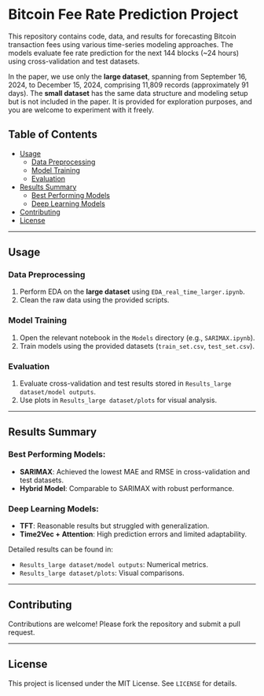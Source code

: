 # Bitcoin Fee Rate Prediction Project

This repository contains code, data, and results for forecasting Bitcoin transaction fees using various time-series modeling approaches. The models evaluate fee rate prediction for the next 144 blocks (~24 hours) using cross-validation and test datasets.

In the paper, we use only the **large dataset**, spanning from September 16, 2024, to December 15, 2024, comprising 11,809 records (approximately 91 days). The **small dataset** has the same data structure and modeling setup but is not included in the paper. It is provided for exploration purposes, and you are welcome to experiment with it freely.

## Table of Contents

- [Usage](#usage)
  - [Data Preprocessing](#data-preprocessing)
  - [Model Training](#model-training)
  - [Evaluation](#evaluation)
- [Results Summary](#results-summary)
  - [Best Performing Models](#best-performing-models)
  - [Deep Learning Models](#deep-learning-models)
- [Contributing](#contributing)
- [License](#license)

---

## Usage

### Data Preprocessing
1. Perform EDA on the **large dataset** using `EDA_real_time_larger.ipynb`.
2. Clean the raw data using the provided scripts.

### Model Training
1. Open the relevant notebook in the `Models` directory (e.g., `SARIMAX.ipynb`).
2. Train models using the provided datasets (`train_set.csv`, `test_set.csv`).

### Evaluation
1. Evaluate cross-validation and test results stored in `Results_large dataset/model outputs`.
2. Use plots in `Results_large dataset/plots` for visual analysis.

---

## Results Summary

### Best Performing Models:
- **SARIMAX**: Achieved the lowest MAE and RMSE in cross-validation and test datasets.
- **Hybrid Model**: Comparable to SARIMAX with robust performance.

### Deep Learning Models:
- **TFT**: Reasonable results but struggled with generalization.
- **Time2Vec + Attention**: High prediction errors and limited adaptability.

Detailed results can be found in:
- `Results_large dataset/model outputs`: Numerical metrics.
- `Results_large dataset/plots`: Visual comparisons.

---

## Contributing
Contributions are welcome! Please fork the repository and submit a pull request.

---

## License
This project is licensed under the MIT License. See `LICENSE` for details.
